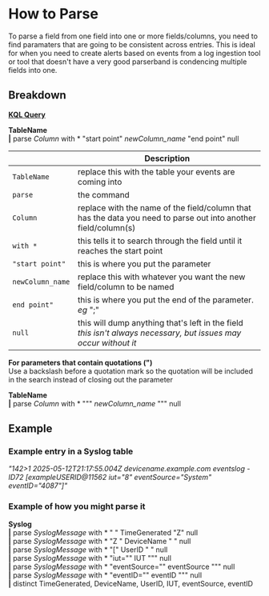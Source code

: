 # How to Parse 
To parse a field from one field into one or more fields/columns, you need to find paramaters that are going to be consistent across entries.
This is ideal for when you need to create alerts based on events from a log ingestion tool or tool that doesn't have a very good parserband is condencing multiple fields into one.

## Breakdown

<ins>**KQL Query**</ins>  
  
**TableName**  
**|**  parse  _Column_ with * "start point" _newColumn_name_ "end point" null    

    
|  | Description |
| --- | --- |
| `TableName` | replace this with the table your events are coming into |
| `parse` | the command
| `Column` | replace with the name of the field/column that has the data you need to parse out into another field/column(s) |
| `with *` | this tells it to search through the field until it reaches the start point |
| `"start point"` | this is where you put the parameter |
| `newColumn_name` | replace this with whatever you want the new field/column to be named |
| `end point"` | this is where you put the end of the parameter. *eg* ";" |
| `null` | this will dump anything that's left in the field *this isn't always necessary, but issues may occur without it* |

**For parameters that contain quotations (")**  
Use a backslash before a quotation mark so the quotation will be included in the search instead of closing out the parameter  

**TableName**   
**|**  parse  _Column_ with * "\"" _newColumn_name_ "\"" null    

## Example  

### Example entry in a Syslog table
_"142>1 2025-05-12T21:17:55.004Z devicename.example.com eventslog - ID72 [exampleUSERID@11562 iut="8" eventSource="System" eventID="4087"]"_

### Example of how you might parse it

**Syslog**  
**|**  parse  *SyslogMessage* with * " " TimeGenerated "Z" null  
**|**  parse  *SyslogMessage* with * "Z " DeviceName " " null  
**|**  parse  *SyslogMessage* with * "[" UserID " " null  
**|**  parse  *SyslogMessage* with * "iut=\"" IUT "\"" null   
**|**  parse  *SyslogMessage* with * "eventSource=\"" eventSource "\"" null  
**|**  parse  *SyslogMessage* with * "eventID=\"" eventID "\"" null  
**|** distinct TimeGenerated, DeviceName, UserID, IUT, eventSource, eventID  


